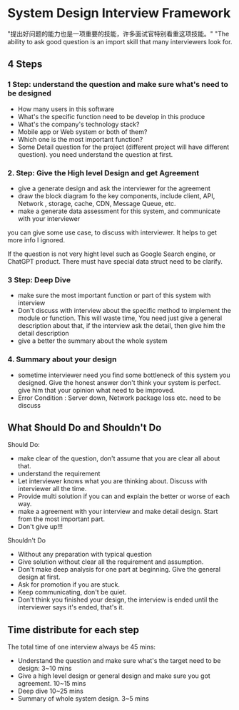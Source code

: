 # System Design Interview Framework

"提出好问题的能力也是一项重要的技能，许多面试官特别看重这项技能。"
"The ability to ask good question is an import skill that many interviewers look for.

## 4 Steps

### 1 Step: understand the question and make sure what's need to be designed

* How many users in this software
* What's the specific function need to be develop in this produce
* What's the company's technology stack?
* Mobile app or Web system or both of them?
* Which one is the most important function?
* Some Detail question for the project (different project will have different question). you need understand the question at first.

### 2. Step: Give the High level Design and get Agreement

* give a generate design and ask the interviewer for the agreement
* draw the block diagram fo the key components, include client, API, Network , storage, cache, CDN, Message Queue, etc.
* make a generate data assessment for this system, and communicate with your interviewer

you can give some use case, to discuss with interviewer. It helps to get more info I ignored.

If the question is not very hight level such as Google Search engine, or ChatGPT product. There must have special data struct need to be clarify.

### 3 Step: Deep Dive

* make sure the most important function or part of this system with interview
* Don't discuss with interview about the specific method to implement the module or function. This will waste time, You need just give a general description about that, if the interview ask the detail, then give him the detail description
* give a better the summary about the whole system

### 4. Summary about your design

* sometime interviewer need you find some bottleneck of this system you designed. Give the honest answer don't think your system is perfect. give him that your opinion what need to be improved. 
* Error Condition : Server down, Network package loss etc. need to be discuss

## What Should Do and Shouldn't Do

Should Do:

* make clear of the question, don't assume that you are clear all about that.
* understand the requirement
* Let interviewer knows what you are thinking about. Discuss with interviewer all the time.
* Provide multi solution if you can and explain the better or worse of each way.
* make a agreement with your interview and make detail design. Start from the most important part.
* Don't give up!!!

Shouldn't Do

* Without any preparation with typical question
* Give solution without clear all the requirement and assumption.
* Don't make deep analysis for one part at beginning. Give the general design at first.
* Ask for promotion if you are stuck.
* Keep communicating, don't be quiet.
* Don't think you finished your design, the interview is ended until the interviewer says it's ended, that's it.

## Time distribute for each step

The total time of one interview always be 45 mins:

* Understand the question and make sure what's the target need to be design: 3~10 mins
* Give a high level design or general design and make sure you got agreement. 10~15 mins
* Deep dive  10~25 mins
* Summary of whole system design. 3~5 mins

